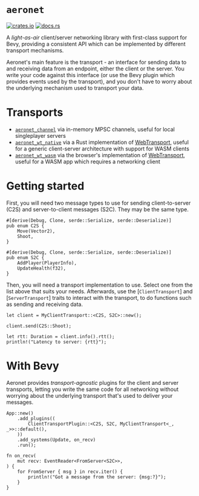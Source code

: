 # `aeronet`

[![crates.io](https://img.shields.io/crates/v/aeronet.svg)](https://crates.io/crates/aeronet)
[![docs.rs](https://img.shields.io/docsrs/aeronet)](https://docs.rs/aeronet)

A *light-as-air* client/server networking library with first-class support for Bevy, providing a
consistent API which can be implemented by different transport mechanisms.

Aeronet's main feature is the transport - an interface for sending data to and receiving data from
an endpoint, either the client or the server. You write your code against this interface (or use
the Bevy plugin which provides events used by the transport), and you don't have to worry about the
underlying mechanism used to transport your data.

# Transports

* [`aeronet_channel`](https://crates.io/crates/aeronet_channel) via in-memory MPSC channels, useful
  for local singleplayer servers
* [`aeronet_wt_native`](https://crates.io/crates/aeronet_wt_native) via a Rust implementation of
  [WebTransport](https://developer.chrome.com/en/articles/webtransport/), useful for a generic
  client-server architecture with support for WASM clients
* [`aeronet_wt_wasm`](https://crates.io/crates/aeronet_wt_wasm) via the browser's implementation of
  [WebTransport](https://developer.chrome.com/en/articles/webtransport/), useful for a WASM app
  which requires a networking client

# Getting started

First, you will need two message types to use for sending client-to-server (C2S) and
server-to-client messages (S2C). They may be the same type.

```rust,ignore
#[derive(Debug, Clone, serde::Serialize, serde::Deserialize)]
pub enum C2S {
    Move(Vector2),
    Shoot,
}

#[derive(Debug, Clone, serde::Serialize, serde::Deserialize)]
pub enum S2C {
    AddPlayer(PlayerInfo),
    UpdateHealth(f32),
}
```

Then, you will need a transport implementation to use. Select one from the list above that
suits your needs. Afterwards, use the [`ClientTransport`] and [`ServerTransport`] traits to
interact with the transport, to do functions such as sending and receiving data.

```rust,ignore
let client = MyClientTransport::<C2S, S2C>::new();

client.send(C2S::Shoot);

let rtt: Duration = client.info().rtt();
println!("Latency to server: {rtt}");
```

# With Bevy

Aeronet provides *transport-agnostic* plugins for the client and server transports, letting you
write the same code for all networking without worrying about the underlying transport that's used
to deliver your messages.

```rust,ignore
App::new()
    .add_plugins((
        ClientTransportPlugin::<C2S, S2C, MyClientTransport<_, _>>::default(),
    ))
    .add_systems(Update, on_recv)
    .run();

fn on_recv(
    mut recv: EventReader<FromServer<S2C>>,
) {
    for FromServer { msg } in recv.iter() {
        println!("Got a message from the server: {msg:?}");
    }
}
```
